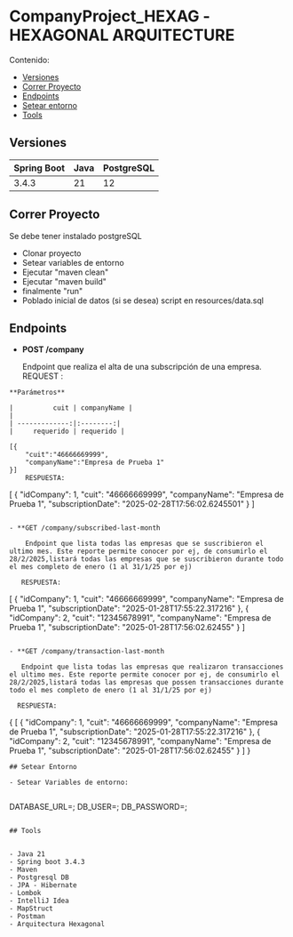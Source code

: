 # CompanyProject_HEXAG -HEXAGONAL ARQUITECTURE
Contenido:

- [Versiones](#versiones)
- [Correr Proyecto](#correr-proyecto)
- [Endpoints](#endpoints)
- [Setear entorno](#setear-entorno)
- [Tools](#tools)

## Versiones

| Spring Boot | Java | PostgreSQL |
|---|---|---|
|  3.4.3 | 21 | 12 |

## Correr Proyecto

Se debe tener instalado postgreSQL

- Clonar proyecto
- Setear variables de entorno
- Ejecutar "maven clean"
- Ejecutar "maven build"
- finalmente "run"
- Poblado inicial de datos (si se desea) script en resources/data.sql

## Endpoints

- **POST /company**
  
    Endpoint que realiza el alta de una subscripción de una empresa.
 REQUEST :
```
**Parámetros**

|          cuit | companyName |                                                                                                                                                                 |
| -------------:|:--------:|
|     requerido | requerido |                                                                 

[{
    "cuit":"46666669999",
    "companyName":"Empresa de Prueba 1"
}]
    RESPUESTA:
```
[
{
    "idCompany": 1,
    "cuit": "46666669999",
    "companyName": "Empresa de Prueba 1",
    "subscriptionDate": "2025-02-28T17:56:02.6245501"
}
]

```

- **GET /company/subscribed-last-month
  
    Endpoint que lista todas las empresas que se suscribieron el ultimo mes. Este reporte permite conocer por ej, de consumirlo el 28/2/2025,listará todas las empresas que se suscribieron durante todo el mes completo de enero (1 al 31/1/25 por ej)

   RESPUESTA:
```
[
    {
        "idCompany": 1,
        "cuit": "46666669999",
        "companyName": "Empresa de Prueba 1",
        "subscriptionDate": "2025-01-28T17:55:22.317216"
    },
    {
        "idCompany": 2,
        "cuit": "12345678991",
        "companyName": "Empresa de Prueba 1",
        "subscriptionDate": "2025-01-28T17:56:02.62455"
    }
]
```

- **GET /company/transaction-last-month
  
   Endpoint que lista todas las empresas que realizaron transacciones el ultimo mes. Este reporte permite conocer por ej, de consumirlo el 28/2/2025,listará todas las empresas que possen transacciones durante todo el mes completo de enero (1 al 31/1/25 por ej)

  RESPUESTA:
```
{
[
    {
        "idCompany": 1,
        "cuit": "46666669999",
        "companyName": "Empresa de Prueba 1",
        "subscriptionDate": "2025-01-28T17:55:22.317216"
    },
    {
        "idCompany": 2,
        "cuit": "12345678991",
        "companyName": "Empresa de Prueba 1",
        "subscriptionDate": "2025-01-28T17:56:02.62455"
    }
]
}
```
## Setear Entorno

- Setear Variables de entorno:
  
  ```
  DATABASE_URL=;
  DB_USER=;
  DB_PASSWORD=;
  ```

## Tools


- Java 21
- Spring boot 3.4.3 
- Maven
- Postgresql DB
- JPA - Hibernate
- Lombok
- IntelliJ Idea
- MapStruct
- Postman
- Arquitectura Hexagonal
